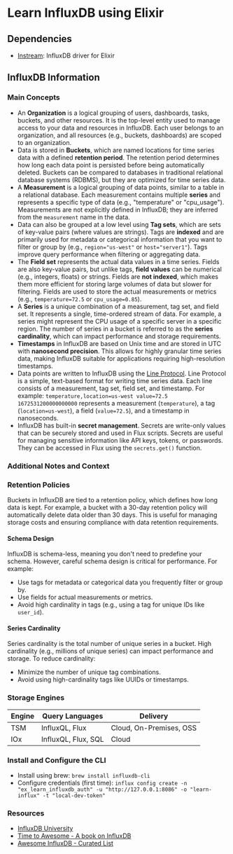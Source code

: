 # Learn InfluxDB using Elixir

## Dependencies
- [Instream](https://hex.pm/packages/instream): InfluxDB driver for Elixir

## InfluxDB Information

### Main Concepts 

- An **Organization** is a logical grouping of users, dashboards, tasks, buckets, and other resources. It is the top-level entity used to manage access to your data and resources in InfluxDB. Each user belongs to an organization, and all resources (e.g., buckets, dashboards) are scoped to an organization.
- Data is stored in **Buckets**, which are named locations for time series data with a defined **retention period**. The retention period determines how long each data point is persisted before being automatically deleted. Buckets can be compared to databases in traditional relational database systems (RDBMS), but they are optimized for time series data.
- A **Measurement** is a logical grouping of data points, similar to a table in a relational database. Each measurement contains multiple **series** and represents a specific type of data (e.g., "temperature" or "cpu_usage"). Measurements are not explicitly defined in InfluxDB; they are inferred from the `measurement` name in the data.
- Data can also be grouped at a low level using **Tag sets**, which are sets of key-value pairs (where values are strings). Tags are **indexed** and are primarily used for metadata or categorical information that you want to filter or group by (e.g., `region="us-west"` or `host="server1"`). Tags improve query performance when filtering or aggregating data.
- The **Field set** represents the actual data values in a time series. Fields are also key-value pairs, but unlike tags, **field values** can be numerical (e.g., integers, floats) or strings. Fields are **not indexed**, which makes them more efficient for storing large volumes of data but slower for filtering. Fields are used to store the actual measurements or metrics (e.g., `temperature=72.5` or `cpu_usage=0.85`).
- A **Series** is a unique combination of a measurement, tag set, and field set. It represents a single, time-ordered stream of data. For example, a series might represent the CPU usage of a specific server in a specific region. The number of series in a bucket is referred to as the **series cardinality**, which can impact performance and storage requirements.
- **Timestamps** in InfluxDB are based on Unix time and are stored in UTC with **nanosecond precision**. This allows for highly granular time series data, making InfluxDB suitable for applications requiring high-resolution timestamps.
- Data points are written to InfluxDB using the [Line Protocol](https://docs.influxdata.com/influxdb/cloud/reference/syntax/line-protocol/). Line Protocol is a simple, text-based format for writing time series data. Each line consists of a measurement, tag set, field set, and timestamp. For example: `temperature,location=us-west value=72.5 1672531200000000000` represents a measurement (`temperature`), a tag (`location=us-west`), a field (`value=72.5`), and a timestamp in nanoseconds.
- InfluxDB has built-in **secret management**. Secrets are write-only values that can be securely stored and used in Flux scripts. Secrets are useful for managing sensitive information like API keys, tokens, or passwords. They can be accessed in Flux using the `secrets.get()` function. 

### Additional Notes and Context

### Retention Policies
Buckets in InfluxDB are tied to a retention policy, which defines how long data is kept. For example, a bucket with a 30-day retention policy will automatically delete data older than 30 days. This is useful for managing storage costs and ensuring compliance with data retention requirements.

#### Schema Design
InfluxDB is schema-less, meaning you don't need to predefine your schema. However, careful schema design is critical for performance. For example:
- Use tags for metadata or categorical data you frequently filter or group by.
- Use fields for actual measurements or metrics.
- Avoid high cardinality in tags (e.g., using a tag for unique IDs like `user_id`).

#### Series Cardinality
Series cardinality is the total number of unique series in a bucket. High cardinality (e.g., millions of unique series) can impact performance and storage. To reduce cardinality:
- Minimize the number of unique tag combinations.
- Avoid using high-cardinality tags like UUIDs or timestamps.

### Storage Engines

| Engine | Query Languages | Delivery |
| - | - | - |
| TSM | InfluxQL, Flux | Cloud, On-Premises, OSS |
| IOx | InfluxQL, Flux, SQL | Cloud |

### Install and Configure the CLI

- Install using brew: `brew install influxdb-cli`
- Configure credentials (first time): `influx config create -n "ex_learn_influxdb_auth" -u "http://127.0.0.1:8086" -o "learn-influx" -t "local-dev-token"`

### Resources

- [InfluxDB University](https://university.influxdata.com/)
- [Time to Awesome - A book on InfluxDB](https://awesome.influxdata.com/)
- [Awesome InfluxDB - Curated List](https://github.com/mark-rushakoff/awesome-influxdb)
